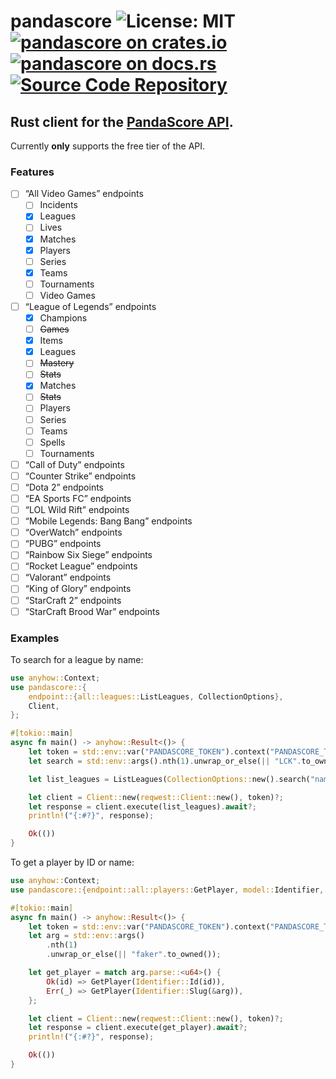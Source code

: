 # pandascore ![License: MIT](https://img.shields.io/badge/license-MIT-blue) [![pandascore on crates.io](https://img.shields.io/crates/v/pandascore)](https://crates.io/crates/pandascore) [![pandascore on docs.rs](https://docs.rs/pandascore/badge.svg)](https://docs.rs/pandascore) [![Source Code Repository](https://img.shields.io/badge/Code-On%20GitHub-blue?logo=GitHub)](https://github.com/ansg191/pandascore)

## Rust client for the [PandaScore API][__link0].

Currently **only** supports the free tier of the API.

### Features

* [ ] “All Video Games” endpoints
  * [ ] Incidents
  * [x] Leagues
  * [ ] Lives
  * [x] Matches
  * [x] Players
  * [ ] Series
  * [x] Teams
  * [ ] Tournaments
  * [ ] Video Games
* [ ] “League of Legends” endpoints
  * [x] Champions
  * [ ] ~~Games~~
  * [x] Items
  * [x] Leagues
  * [ ] ~~Mastery~~
  * [ ] ~~Stats~~
  * [x] Matches
  * [ ] ~~Stats~~
  * [ ] Players
  * [ ] Series
  * [ ] Teams
  * [ ] Spells
  * [ ] Tournaments
* [ ] “Call of Duty” endpoints
* [ ] “Counter Strike” endpoints
* [ ] “Dota 2” endpoints
* [ ] “EA Sports FC” endpoints
* [ ] “LOL Wild Rift” endpoints
* [ ] “Mobile Legends: Bang Bang” endpoints
* [ ] “OverWatch” endpoints
* [ ] “PUBG” endpoints
* [ ] “Rainbow Six Siege” endpoints
* [ ] “Rocket League” endpoints
* [ ] “Valorant” endpoints
* [ ] “King of Glory” endpoints
* [ ] “StarCraft 2” endpoints
* [ ] “StarCraft Brood War” endpoints

### Examples

To search for a league by name:

```rust
use anyhow::Context;
use pandascore::{
    endpoint::{all::leagues::ListLeagues, CollectionOptions},
    Client,
};

#[tokio::main]
async fn main() -> anyhow::Result<()> {
    let token = std::env::var("PANDASCORE_TOKEN").context("PANDASCORE_TOKEN missing")?;
    let search = std::env::args().nth(1).unwrap_or_else(|| "LCK".to_owned());

    let list_leagues = ListLeagues(CollectionOptions::new().search("name", search));

    let client = Client::new(reqwest::Client::new(), token)?;
    let response = client.execute(list_leagues).await?;
    println!("{:#?}", response);

    Ok(())
}

```

To get a player by ID or name:

```rust
use anyhow::Context;
use pandascore::{endpoint::all::players::GetPlayer, model::Identifier, Client};

#[tokio::main]
async fn main() -> anyhow::Result<()> {
    let token = std::env::var("PANDASCORE_TOKEN").context("PANDASCORE_TOKEN missing")?;
    let arg = std::env::args()
        .nth(1)
        .unwrap_or_else(|| "faker".to_owned());

    let get_player = match arg.parse::<u64>() {
        Ok(id) => GetPlayer(Identifier::Id(id)),
        Err(_) => GetPlayer(Identifier::Slug(&arg)),
    };

    let client = Client::new(reqwest::Client::new(), token)?;
    let response = client.execute(get_player).await?;
    println!("{:#?}", response);

    Ok(())
}

```


 [__link0]: https://pandascore.co/
